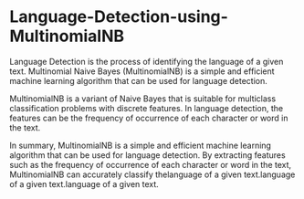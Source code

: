 # Language-Detection-using-MultinomialNB

<p class="mb-30">Language Detection is the process of identifying the language of a given text. Multinomial Naive Bayes (MultinomialNB) is a simple and efficient machine learning algorithm that can be used for language detection.</p>
                      <p class="mb-30">MultinomialNB is a variant of Naive Bayes that is suitable for multiclass classification problems with discrete features. In language detection, the features can be the frequency of occurrence of each character or word in the text.</p>
                      <p class="mb-30">In summary, MultinomialNB is a simple and efficient machine learning algorithm that can be used for language detection. By extracting features such as the frequency of occurrence of each character or word in the text, MultinomialNB can accurately classify thelanguage of a given text.language of a given text.language of a given text.</p>
